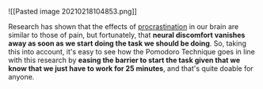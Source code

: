 ![[Pasted image 20210218104853.png]]

Research has shown that the effects of [procrastination](https://trello.com/c/09OtwwLO/12-procrastination) in our brain are similar to those of pain, but fortunately, that **neural discomfort vanishes away as soon as we start doing the task we should be doing**. So, taking this into account, it's easy to see how the Pomodoro Technique goes in line with this research by **easing the barrier to start the task given that we know that we just have to work for 25 minutes**, and that's quite doable for anyone.